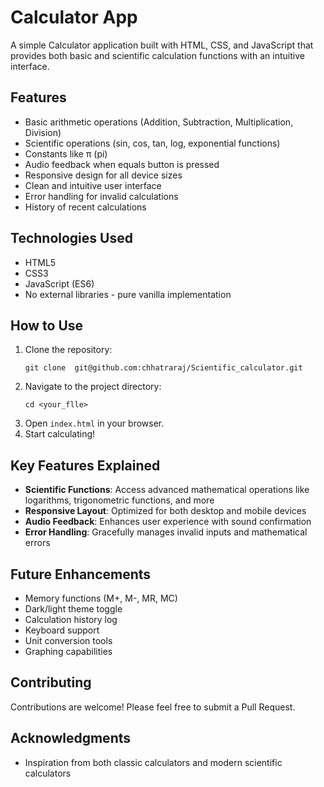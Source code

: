 # Calculator App

A simple Calculator application built with HTML, CSS, and JavaScript that provides both basic and scientific calculation functions with an intuitive interface.

## Features
- Basic arithmetic operations (Addition, Subtraction, Multiplication, Division)
- Scientific operations (sin, cos, tan, log, exponential functions)
- Constants like π (pi)
- Audio feedback when equals button is pressed
- Responsive design for all device sizes
- Clean and intuitive user interface
- Error handling for invalid calculations
- History of recent calculations

## Technologies Used
- HTML5
- CSS3
- JavaScript (ES6)
- No external libraries - pure vanilla implementation

## How to Use
1. Clone the repository:
   ```
   git clone  git@github.com:chhatraraj/Scientific_calculator.git
   ```
2. Navigate to the project directory:
   ```
   cd <your_flle>
   ```
3. Open `index.html` in your browser.
4. Start calculating!

## Key Features Explained
- **Scientific Functions**: Access advanced mathematical operations like logarithms, trigonometric functions, and more
- **Responsive Layout**: Optimized for both desktop and mobile devices
- **Audio Feedback**: Enhances user experience with sound confirmation
- **Error Handling**: Gracefully manages invalid inputs and mathematical errors


## Future Enhancements
- Memory functions (M+, M-, MR, MC)
- Dark/light theme toggle
- Calculation history log
- Keyboard support
- Unit conversion tools
- Graphing capabilities

## Contributing
Contributions are welcome! Please feel free to submit a Pull Request.


## Acknowledgments
- Inspiration from both classic calculators and modern scientific calculators

